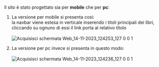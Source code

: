 Il sito è stato progettato sia per <strong>mobile</strong> che per <strong>pc</strong>:
1) La versione per mobile si presenta cosi: <br>
    la navbar viene estesa in verticale inserendo i titoli principali dei libri, cliccando su ognuno di essi il link porta al relativo titolo <br><br>
  ![Acquisisci schermata Web_14-11-2023_124253_127 0 0 1](https://github.com/guglielmoMarra/Bibliomediateca/assets/96046077/17849411-94b8-431b-bf07-dd461a74138f)

3) La versione per pc invece si presenta in questo modo: <br><br>
![Acquisisci schermata Web_14-11-2023_124236_127 0 0 1](https://github.com/guglielmoMarra/Bibliomediateca/assets/96046077/16b7f9d3-2deb-4d47-bef3-92d0327eb87e)

